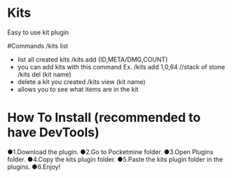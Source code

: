 # Kits
Easy to use kit plugin

#Commands
/kits list
 - list all created kits
/kits add (ID,META/DMG,COUNT)
 - you can add kits with this command
 Ex. /kits add 1,0,64 //stack of stone
/kits del (kit name)
 - delete a kit you created
/kits view (kit name)
 - allows you to see what items are in the kit

# How To Install (recommended to have DevTools)
●1.Download the plugin.
●2.Go to Pocketmine folder.
●3.Open Plugins folder.
●4.Copy the kits plugin folder.
●5.Paste the kits plugin folder in the plugins.
●6.Enjoy!
